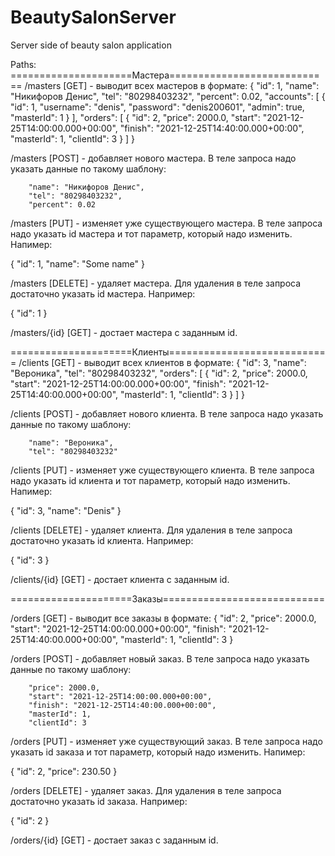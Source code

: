 # BeautySalonServer
Server side of beauty salon application

Paths:
=====================Мастера============================
/masters [GET] - выводит всех мастеров в формате:
{
        "id": 1,
        "name": "Никифоров Денис",
        "tel": "80298403232",
        "percent": 0.02,
        "accounts": [
            {
                "id": 1,
                "username": "denis",
                "password": "denis200601",
                "admin": true,
                "masterId": 1
            }
        ],
        "orders": [
            {
                "id": 2,
                "price": 2000.0,
                "start": "2021-12-25T14:00:00.000+00:00",
                "finish": "2021-12-25T14:40:00.000+00:00",
                "masterId": 1,
                "clientId": 3
            }
        ]
 }
        
/masters [POST] - добавляет нового мастера. В теле запроса надо указать данные по такому шаблону:

        "name": "Никифоров Денис",
        "tel": "80298403232",
        "percent": 0.02
     
/masters [PUT] - изменяет уже существующего мастера. В теле запроса надо указать id мастера и тот параметр, который надо изменить. Напимер:

{
    "id": 1,
    "name": "Some name"
}

/masters [DELETE] - удаляет мастера. Для удаления в теле запроса достаточно указать id мастера. Например:

{
    "id": 1
}

/masters/{id} [GET] - достает мастера с заданным id.

=====================Клиенты============================
/clients [GET] - выводит всех клиентов в формате:
{
        "id": 3,
        "name": "Вероника",
        "tel": "80298403232",
        "orders": [
            {
                "id": 2,
                "price": 2000.0,
                "start": "2021-12-25T14:00:00.000+00:00",
                "finish": "2021-12-25T14:40:00.000+00:00",
                "masterId": 1,
                "clientId": 3
            }
        ]
}
        
/clients [POST] - добавляет нового клиента. В теле запроса надо указать данные по такому шаблону:

        "name": "Вероника",
        "tel": "80298403232"
     
/clients [PUT] - изменяет уже существующего клиента. В теле запроса надо указать id клиента и тот параметр, который надо изменить. Напимер:

{
    "id": 3,
    "name": "Denis"
}

/clients [DELETE] - удаляет клиента. Для удаления в теле запроса достаточно указать id клиента. Например:

{
    "id": 3
}

/clients/{id} [GET] - достает клиента с заданным id.


=====================Заказы============================

/orders [GET] - выводит все заказы в формате:
{
        "id": 2,
        "price": 2000.0,
        "start": "2021-12-25T14:00:00.000+00:00",
        "finish": "2021-12-25T14:40:00.000+00:00",
        "masterId": 1,
        "clientId": 3
}
        
/orders [POST] - добавляет новый заказ. В теле запроса надо указать данные по такому шаблону:

        "price": 2000.0,
        "start": "2021-12-25T14:00:00.000+00:00",
        "finish": "2021-12-25T14:40:00.000+00:00",
        "masterId": 1,
        "clientId": 3
     
/orders [PUT] - изменяет уже существующий заказ. В теле запроса надо указать id заказа и тот параметр, который надо изменить. Напимер:

{
    "id": 2,
    "price": 230.50
}

/orders [DELETE] - удаляет заказ. Для удаления в теле запроса достаточно указать id заказа. Например:

{
    "id": 2
}

/orders/{id} [GET] - достает заказ с заданным id.
